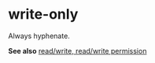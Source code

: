# write-only

Always hyphenate. 

**See also** [read/write, read/write permission](~/a-z-word-list-term-collections/r/read-write-read-write-permission.md)
